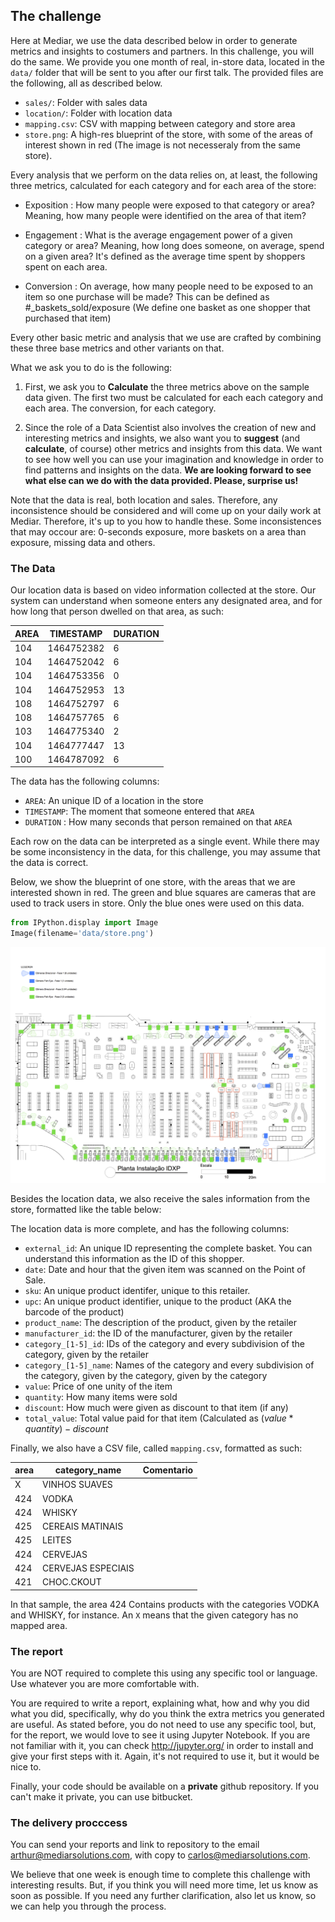 
## The challenge

Here at Mediar, we use the data described below in order to generate metrics and insights to costumers and partners. In this challenge, you will do the same. We provide you one month of real, in-store data, located in the `data/` folder that will be sent to you after our first talk. The provided files are the following, all as described below.

* `sales/`: Folder with sales data 
* `location/`:  Folder with location data
* `mapping.csv`: CSV with mapping between category and store area 
* `store.png`:  A high-res blueprint of the store, with some of the areas of interest shown in red (The image is not necesseraly from the same store).


Every analysis that we perform on the data relies on, at least, the following three metrics, calculated for each category and for each area of the store:

* Exposition :  How many people were exposed to that category or area? Meaning, how many people were identified on the area of that item? 

* Engagement : What is the average engagement power of a given category or area? Meaning, how long does someone, on average, spend on a given area? It's defined as the average time spent by shoppers spent on each area.

* Conversion : On average, how many people need to be exposed to an item so one purchase will be made? This can be defined as #_baskets\_sold/exposure (We define one basket as one shopper that purchased that item)

Every other basic metric and analysis that we use are crafted by combining these three base metrics and other variants on that.

What we ask you to do is the following:

1. First, we ask you to **Calculate** the three metrics above on the sample data given. The first two must be calculated for each each category and each area. The conversion, for each category.

2. Since the role of a Data Scientist also involves the creation of new and interesting metrics and insights, we also want you to **suggest** (and **calculate**, of course) other metrics and insights from this data. We want to see how well you can use your imagination and knowledge in order to find patterns and insights on the data. **We are looking forward to see what else can we do with the data provided. Please, surprise us!**


Note that the data is real, both location and sales. Therefore, any inconsistence should be considered and will come up on your daily work at Mediar. Therefore, it's up to you how to handle these. Some inconsistences that may occour are: 0-seconds exposure, more baskets on a area than exposure, missing data and others. 

### The Data

Our location data is based on video information collected at the store. Our system can understand when someone enters any designated area, and for how long that person dwelled on that area, as such:

| AREA | TIMESTAMP  | DURATION | 
|------|------------|----------| 
| 104  | 1464752382 | 6        | 
| 104  | 1464752042 | 6        | 
| 104  | 1464753356 | 0        | 
| 104  | 1464752953 | 13       | 
| 108  | 1464752797 | 6        | 
| 108  | 1464757765 | 6        | 
| 103  | 1464775340 | 2        | 
| 104  | 1464777447 | 13       | 
| 100  | 1464787092 | 6        | 

The data has the following columns:

* `AREA`: An unique ID of a location in the store
* `TIMESTAMP`: The moment that someone entered that `AREA`
* `DURATION` : How many seconds that person remained on that `AREA`

Each row on the data can be interpreted as a single event. While there may be some inconsistency in the data, for this challenge, you may assume that the data is correct.

Below, we show the blueprint of one store, with the areas that we are interested shown in red. The green and blue squares are cameras that are used to track users in store. Only the blue ones were used on this data.


```python
from IPython.display import Image
Image(filename='data/store.png') 
```




![png](data/store.png)



Besides the location data, we also receive the sales information from the store, formatted like the table below:

The location data is more complete, and has the following columns:

* `external_id`: An unique ID representing the complete basket. You can understand this information as the ID of this shopper. 
* `date`: Date and hour that the given item was scanned on the Point of Sale.
* `sku`: An unique product identifer, unique to this retailer.
* `upc`: An unique product identifier, unique to the product (AKA the barcode of the product)
* `product_name`: The description of the product, given by the retailer
* `manufacturer_id`: the ID of the manufacturer, given by the retailer
* `category_[1-5]_id`: IDs of the category and every subdivision of the category, given by the retailer
* `category_[1-5]_name`: Names of the category and every subdivision of the category, given by the category, given by the category
* `value`: Price of one unity of the item
* `quantity`: How many items were sold
* `discount`: How much were given as discount to that item (if any)
* `total_value`: Total value paid for that item (Calculated as $(value*quantity)-discount$


Finally, we also have a CSV file, called `mapping.csv`, formatted as such:

| area | category_name      | Comentario | 
|------|--------------------|------------| 
| X    | VINHOS SUAVES      |            | 
| 424  | VODKA              |            | 
| 424  | WHISKY             |            | 
| 425  | CEREAIS MATINAIS   |            | 
| 425  | LEITES             |            | 
| 424  | CERVEJAS           |            | 
| 424  | CERVEJAS ESPECIAIS |            | 
| 421  | CHOC.CKOUT         |            | 


In that sample, the area 424 Contains products with the categories VODKA and WHISKY, for instance. An `X` means that the given category has no mapped area.

### The report

You are NOT required to complete this using any specific tool or language. Use whatever you are more comfortable with.

You are required to write a report, explaining what, how and why you did what you did, specifically, why do you think the extra metrics you generated are useful. As stated before, you do not need to use any specific tool, but, for the report, we would love to see it using Jupyter Notebook. If you are not familiar with it, you can check http://jupyter.org/ in order to install and give your first steps with it. Again, it's not required to use it, but it would be nice to.

Finally, your code should be available on a **private** github repository. If you can't make it private, you can use bitbucket.

### The delivery procccess

You can send your reports and link to repository to the email arthur@mediarsolutions.com, with copy to carlos@mediarsolutions.com. 

We believe that one week is enough time to complete this challenge with interesting results. But, if you think you will need more time, let us know as soon as possible. If you need any further clarification, also let us know, so we can help you through the process.
